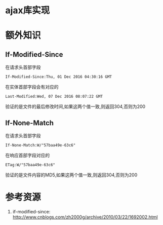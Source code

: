 # ajax库实现

# 额外知识

## If-Modified-Since

在请求头首部字段

`If-Modified-Since:Thu, 01 Dec 2016 04:30:16 GMT`

在实体首部字段会有对应的

`Last-Modified:Wed, 07 Dec 2016 08:07:22 GMT`

验证的是文件的最后修改时间,如果这两个值一致,则返回304,否则为200

## If-None-Match

在请求头首部字段

`If-None-Match:W/"57baa49e-63c6"`

在响应首部字段对应的

`ETag:W/"57baa49e-63c6"`

验证的是文件内容的MD5,如果这两个值一致,则返回304,否则为200


# 参考资源

1. if-modified-since: http://www.cnblogs.com/zh2000g/archive/2010/03/22/1692002.html